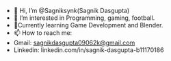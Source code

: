 - 👋 Hi, I’m @Sagniksynk(Sagnik Dasgupta)
- 👀 I’m interested in Programming, gaming, football.
- 🌱Currently learning Game Development and Blender.
- 📫 How to reach me:
- Gmail: sagnikdasgupta09062k@gmail.com
- Linkedin: linkedin.com/in/sagnik-dasgupta-b11170186

<!---
Sagniksynk/Sagniksynk is a ✨ special ✨ repository because its `README.md` (this file) appears on your GitHub profile.
You can click the Preview link to take a look at your changes.
--->
